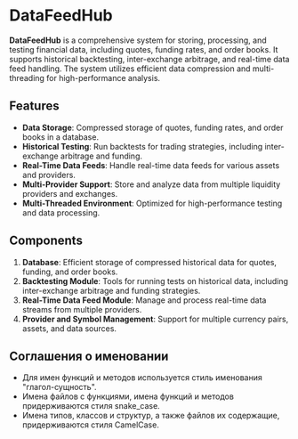 # DataFeedHub

**DataFeedHub** is a comprehensive system for storing, processing, and testing financial data, including quotes, funding rates, and order books. It supports historical backtesting, inter-exchange arbitrage, and real-time data feed handling. The system utilizes efficient data compression and multi-threading for high-performance analysis.

## Features

- **Data Storage**: Compressed storage of quotes, funding rates, and order books in a database.
- **Historical Testing**: Run backtests for trading strategies, including inter-exchange arbitrage and funding.
- **Real-Time Data Feeds**: Handle real-time data feeds for various assets and providers.
- **Multi-Provider Support**: Store and analyze data from multiple liquidity providers and exchanges.
- **Multi-Threaded Environment**: Optimized for high-performance testing and data processing.

## Components

1. **Database**: Efficient storage of compressed historical data for quotes, funding, and order books.
2. **Backtesting Module**: Tools for running tests on historical data, including inter-exchange arbitrage and funding strategies.
3. **Real-Time Data Feed Module**: Manage and process real-time data streams from multiple providers.
4. **Provider and Symbol Management**: Support for multiple currency pairs, assets, and data sources.

## Соглашения о именовании

- Для имен функций и методов используется стиль именования "глагол-сущность".
- Имена файлов с функциями, имена функций и методов придерживаются стиля snake_case. 
- Имена типов, классов и структур, а также файлов их содержащие, придерживаются стиля CamelCase. 
 